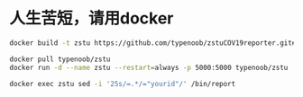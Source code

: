 # 人生苦短，请用docker

```bash
docker build -t zstu https://github.com/typenoob/zstuCOV19reporter.git#docker

```

```bash
docker pull typenoob/zstu
docker run -d --name zstu --restart=always -p 5000:5000 typenoob/zstu

```

```bash
docker exec zstu sed -i '25s/=.*/="yourid"/' /bin/report

```


